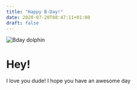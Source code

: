 ```yaml
---
title: "Happy B-Day!"
date: 2020-07-20T08:47:11+01:00
draft: false
---
```


![Bday dolphin](https://media.giphy.com/media/LOQdBAe5bQyryKI6R4/giphy.gif)

# Hey!

I love you dude! I hope you have an awesome day
